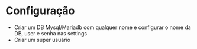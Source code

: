 # Configuração
- Criar um DB Mysql/Mariadb com qualquer nome e configurar o nome da DB, user e senha nas settings
- Criar um super usuário


